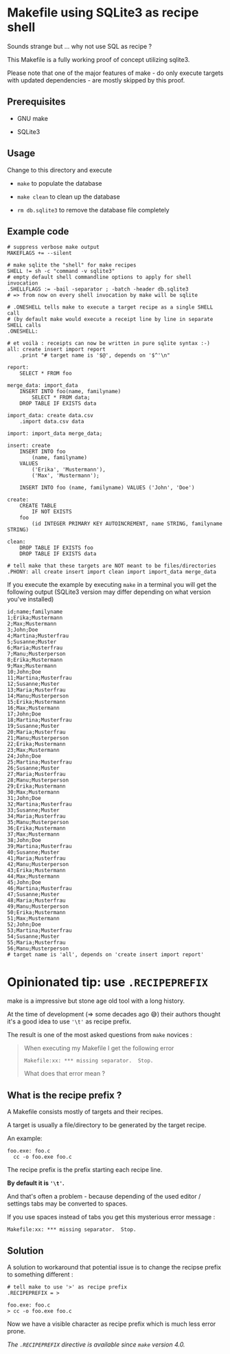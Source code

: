 # Makefile using SQLite3 as recipe shell

Sounds strange but ... why not use SQL as recipe ? 

This Makefile is a fully working proof of concept utilizing sqlite3. 

Please note that one of the major features of make - do only execute targets with updated dependencies - are mostly skipped by this proof.

## Prerequisites

- GNU make 

- SQLite3

## Usage

Change to this directory and execute 

- `make` to populate the database 

- `make clean` to clean up the database 

- `rm db.sqlite3` to remove the database file completely

## Example code

```make
# suppress verbose make output
MAKEFLAGS += --silent

# make sqlite the "shell" for make recipes
SHELL != sh -c "command -v sqlite3"
# empty default shell commandline options to apply for shell invocation
.SHELLFLAGS := -bail -separator ; -batch -header db.sqlite3 
# => from now on every shell invocation by make will be sqlite

# .ONESHELL tells make to execute a target recipe as a single SHELL call
# (by default make would execute a receipt line by line in separate SHELL calls
.ONESHELL:

# et voilà : receipts can now be written in pure sqlite syntax :-)
all: create insert import report
	.print "# target name is '$@', depends on '$^'\n"

report: 
	SELECT * FROM foo

merge_data: import_data
	INSERT INTO foo(name, familyname) 
		SELECT * FROM data;
	DROP TABLE IF EXISTS data

import_data: create data.csv 
	.import data.csv data
	
import: import_data merge_data;

insert: create
	INSERT INTO foo 
		(name, familyname) 
	VALUES 
		('Erika', 'Mustermann'),
		('Max', 'Mustermann');

	INSERT INTO foo (name, familyname) VALUES ('John', 'Doe')

create: 
	CREATE TABLE 
		IF NOT EXISTS 
	foo 
		(id INTEGER PRIMARY KEY AUTOINCREMENT, name STRING, familyname STRING)

clean:
	DROP TABLE IF EXISTS foo
	DROP TABLE IF EXISTS data

# tell make that these targets are NOT meant to be files/directories
.PHONY: all create insert import clean import import_data merge_data
```

If you execute the example by executing `make` in a terminal you will get the following output (SQLite3 version may differ depending on what version you've installed)

```
id;name;familyname
1;Erika;Mustermann
2;Max;Mustermann
3;John;Doe
4;Martina;Musterfrau
5;Susanne;Muster
6;Maria;Musterfrau
7;Manu;Musterperson
8;Erika;Mustermann
9;Max;Mustermann
10;John;Doe
11;Martina;Musterfrau
12;Susanne;Muster
13;Maria;Musterfrau
14;Manu;Musterperson
15;Erika;Mustermann
16;Max;Mustermann
17;John;Doe
18;Martina;Musterfrau
19;Susanne;Muster
20;Maria;Musterfrau
21;Manu;Musterperson
22;Erika;Mustermann
23;Max;Mustermann
24;John;Doe
25;Martina;Musterfrau
26;Susanne;Muster
27;Maria;Musterfrau
28;Manu;Musterperson
29;Erika;Mustermann
30;Max;Mustermann
31;John;Doe
32;Martina;Musterfrau
33;Susanne;Muster
34;Maria;Musterfrau
35;Manu;Musterperson
36;Erika;Mustermann
37;Max;Mustermann
38;John;Doe
39;Martina;Musterfrau
40;Susanne;Muster
41;Maria;Musterfrau
42;Manu;Musterperson
43;Erika;Mustermann
44;Max;Mustermann
45;John;Doe
46;Martina;Musterfrau
47;Susanne;Muster
48;Maria;Musterfrau
49;Manu;Musterperson
50;Erika;Mustermann
51;Max;Mustermann
52;John;Doe
53;Martina;Musterfrau
54;Susanne;Muster
55;Maria;Musterfrau
56;Manu;Musterperson
# target name is 'all', depends on 'create insert import report'
```

# Opinionated tip: use `.RECIPEPREFIX`

make is a impressive but stone age old tool with a long history.

At the time of development (=> some decades ago 😅) their authors thought it's a good idea to use `'\t'` as recipe prefix.

The result is one of the most asked questions from `make` novices : 

> When executing my Makefile I get the following error
> 
> ```
> Makefile:xx: *** missing separator.  Stop.
> ```
>
> What does that error mean ? 

## What is the recipe prefix ?

A Makefile consists mostly of targets and their recipes. 

A target is usually a file/directory to be generated by the target recipe. 

An example: 

```make
foo.exe: foo.c
  cc -o foo.exe foo.c
```

The recipe prefix is the prefix starting each recipe line. 

__By default it is `'\t'`.__

And that's often a problem - because depending of the used editor / settings tabs may be converted to spaces. 

If you use spaces instead of tabs you get this mysterious error message : 

```
Makefile:xx: *** missing separator.  Stop.
```

## Solution

A solution to workaround that potential issue is to change the recipse prefix to something different : 

```make
# tell make to use '>' as recipe prefix
.RECIPEPREFIX = >

foo.exe: foo.c
> cc -o foo.exe foo.c
```

Now we have a visible character as recipe prefix which is much less error prone.

_The `.RECIPEPREFIX` directive is available since `make` version 4.0._
